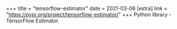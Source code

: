 +++
title = "tensorflow-estimator"
date = 2021-03-06
[extra]
link = "https://pypi.org/project/tensorflow-estimator/"
+++
Python library - TensorFlow Estimator.

